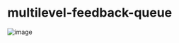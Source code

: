 # multilevel-feedback-queue
![image](https://user-images.githubusercontent.com/35132299/107193205-ef8eff80-6a31-11eb-9f63-759f4e7c204d.png)

